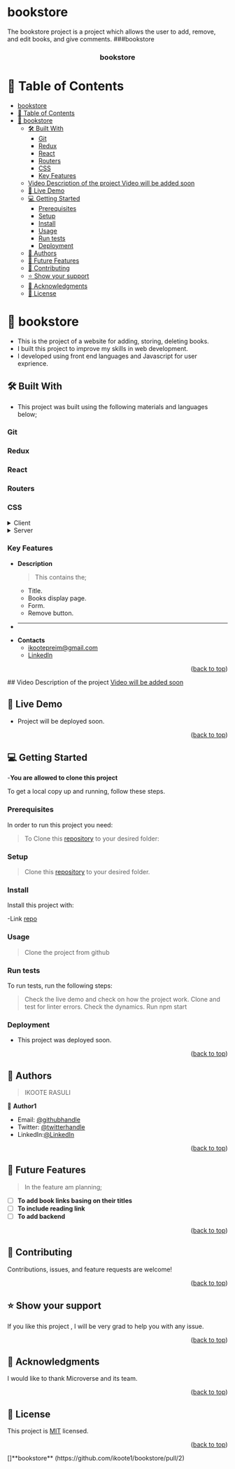 # bookstore
The bookstore project is a project which allows the user to add, remove, and edit books, and give comments.
<a name="bookstore"></a>
###bookstore

<div align="center">

  <h3><b>bookstore</b></h3>

</div>

<!-- bookstore -->

# 📗 Table of Contents

- [bookstore](#bookstore)
- [📗 Table of Contents](#-table-of-contents)
- [📖 bookstore ](#-bookstore-)
  - [🛠 Built With ](#-built-with-)
    - [Git ](#git-)
    - [Redux ](#redux-)
    - [React ](#react-)
    - [Routers ](#routers-)
    - [CSS ](#css-)
    - [Key Features ](#key-features-)
  - [Video Description of the project  Video will be added soon ](#video-description-of-the-project--video-will-be-added-soon-)
  - [🚀 Live Demo ](#-live-demo-)
  - [💻 Getting Started ](#-getting-started-)
    - [Prerequisites](#prerequisites)
    - [Setup](#setup)
    - [Install](#install)
    - [Usage](#usage)
    - [Run tests](#run-tests)
    - [Deployment](#deployment)
  - [👥 Authors ](#-authors-)
  - [🔭 Future Features ](#-future-features-)
  - [🤝 Contributing ](#-contributing-)
  - [⭐️ Show your support ](#️-show-your-support-)
  - [🙏 Acknowledgments ](#-acknowledgments-)
  - [📝 License ](#-license-)

<!-- PROJECT DESCRIPTION -->

# 📖 bookstore <a name="about-project"></a>

- This is the project of a website for adding, storing, deleting books.
- I built this project to improve my skills in web development.
- I developed using front end languages and Javascript for user exprience.

## 🛠 Built With <a name="built-with"></a>

- This project was built using the following materials and languages below;

### Git <a name="Git"></a>
### Redux <a name="Redux"></a>
### React <a name="React"></a>
### Routers <a name="Routers"></a>
### CSS <a name="CSS"></a> 

<details>
  <summary>Client</summary>
   #Client
  The clients for my project are the book readers, writers and libraries.
 
</details>

<details>
  <summary>Server</summary>
  <ul>
    <li><a href="https://github.com/ikoote1/bookstore">Repo</a></li>
  </ul>
</details>


<!-- Features -->

### Key Features <a name="key-features"></a>


- **Description**
  >This contains the;
  - Title.
  - Books display page.
  - Form.
  - Remove button.
- ****
- **Contacts**
  - ikootepreim@gmail.com
  - [LinkedIn](https://www.linkedin.com/in/ikoote-rasuli-479545246/) 

<p align="right">(<a href="#readme-top">back to top</a>)</p>
## Video Description of the project <a name="Video" href="#" > Video will be added soon </a>

<!-- LIVE DEMO -->

## 🚀 Live Demo <a name="Preim Live"></a>

- Project will be deployed soon.

<p align="right">(<a href="#readme-top">back to top</a>)</p>

<!-- GETTING STARTED -->

## 💻 Getting Started <a name="getting-started"></a>
-**You are allowed to clone this project**

To get a local copy up and running, follow these steps.

### Prerequisites

In order to run this project you need:

>To Clone this [repository](https://github.com/ikoote1/bookstore.git) to your desired folder:

### Setup

>Clone this [repository](https://github.com/ikoote1/bookstore.git) to your desired folder.

### Install

Install this project with:

-Link [repo](https://ikoote1.github.io/bookstore/)

### Usage
  
> Clone the project from github

### Run tests

To run tests, run the following steps:

> Check the live demo and check on how the project work.
> Clone and test for linter errors.
> Check the dynamics.
> Run npm start

### Deployment

-  This project was deployed soon.

<p align="right">(<a href="#readme-top">back to top</a>)</p>

<!-- AUTHORS -->

## 👥 Authors <a name="Ikoote Rasuli"></a>

> IKOOTE RASULI

👤 **Author1**

- Email: [@githubhandle](ikootepreim@gmail.com)
- Twitter: [@twitterhandle](https://twitter.com/ikoote1)
- LinkedIn:[@LinkedIn](https://www.linkedin.com/public-profile/settings?lipi=urn%3Ali%3Apage%3Ad_flagship3_profile_self_edit_contact-info%3B4xL98PtKS7SDj%2Fe93TEh9w%3D%3D)


<p align="right">(<a href="#readme-top">back to top</a>)</p>

<!-- FUTURE FEATURES -->

## 🔭 Future Features <a name="future-features"></a>

>In the feature am planning;

- [ ] **To add book links basing on their titles**
- [ ] **To include reading link**
- [ ] **To add backend**

<p align="right">(<a href="#readme-top">back to top</a>)</p>

<!-- CONTRIBUTING -->

## 🤝 Contributing <a name="contributing"></a>

Contributions, issues, and feature requests are welcome!

<p align="right">(<a href="#readme-top">back to top</a>)</p>

<!-- SUPPORT -->

## ⭐️ Show your support <a name="support"></a>

If you like this project , I will be very grad to help you with any issue.

<p align="right">(<a href="#readme-top">back to top</a>)</p>

<!-- ACKNOWLEDGEMENTS -->

## 🙏 Acknowledgments <a name="acknowledgements"></a>

I would like to thank Microverse and its team.

<p align="right">(<a href="#readme-top">back to top</a>)</p>

<!-- LICENSE -->

## 📝 License <a name="license"></a>

This project is [MIT](./LICENSE) licensed.


<p align="right">(<a href="#readme-top">back to top</a>)</p>
[]**bookstore** (https://github.com/ikoote1/bookstore/pull/2)

